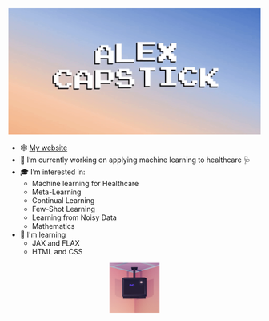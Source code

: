 <p align="center">
  <a href="https://alexcapstick.github.io">
    <img width="600" src="https://github.com/alexcapstick/alexcapstick/blob/main/alex-capstick-white.gif">
  </a>
</p>



- 🕸️ [My website](https://alexcapstick.github.io)
- 🔭 I’m currently working on applying machine learning to healthcare 🩺
- 🎓 I’m interested in:
  - Machine learning for Healthcare
  - Meta-Learning
  - Continual Learning
  - Few-Shot Learning
  - Learning from Noisy Data
  - Mathematics
- 🌱 I'm learning
  - JAX and FLAX
  - HTML and CSS


<p align="center">
  <a href="https://alexcapstick.github.io">
    <img width="100" src="https://github.com/alexcapstick/alexcapstick/blob/main/dvd_corner.gif">
  </a>
</p>



<!--
**alexcapstick/alexcapstick** is a ✨ _special_ ✨ repository because its `README.md` (this file) appears on your GitHub profile.

Here are some ideas to get you started:

- 🔭 I’m currently working on ...
- 🌱 I’m currently learning ...
- 👯 I’m looking to collaborate on ...
- 🤔 I’m looking for help with ...
- 💬 Ask me about ...
- 📫 How to reach me: ...
- 😄 Pronouns: ...
- ⚡ Fun fact: ...
-->


